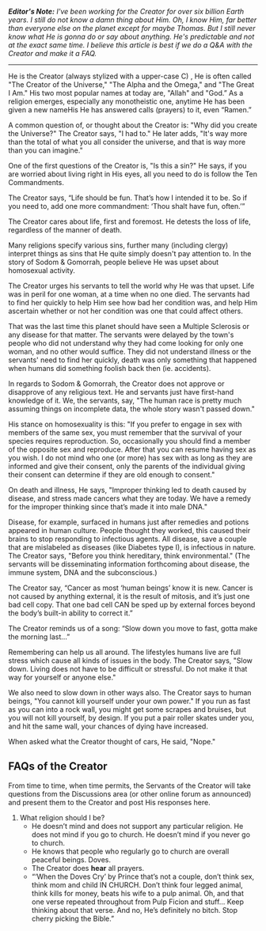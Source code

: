 _**Editor's Note:**  I've been working for the Creator for over six billion Earth years.  I still do not know a damn thing about Him.  Oh, I know Him, far better than everyone else on the planet except for maybe Thomas.  But I still never know what He is gonna do or say about anything.  He's predictable and not at the exact same time.  I believe this article is best if we do a Q&A with the Creator and make it a FAQ._ 
***
He is the Creator (always stylized with a upper-case C) , He is often called "The Creator of the Universe," "The Alpha and the Omega," and "The Great I Am."  His two most popular names at today are, "Allah" and "God.” As a religion emerges, especially any monotheistic one, anytime He has been given a new nameHis He has answered calls (prayers) to it, even “Ramen.” 

A common question of, or thought about the Creator is: "Why did you create the Universe?"  The Creator says, "I had to."  He later adds, "It's way more than the total of what you all consider the universe, and that is way more than you can imagine."

One of the first questions of the Creator is, "Is this a sin?"  He says, if you are worried about living right in His eyes, all you need to do is follow the Ten Commandments. 

The Creator says, “Life should be fun. That’s how I intended it to be. So if you need to, add one more commandment: ‘Thou shalt have fun, often.’”

The Creator cares about life, first and foremost.  He detests the loss of life, regardless of the manner of death.  

Many religions specify various sins, further many (including clergy) interpret things as sins that He quite simply doesn't pay attention to.  In the story of Sodom & Gomorrah, people believe He was upset about homosexual activity. 

The Creator urges his servants to tell the world why He was that upset.  Life was in peril for one woman, at a time when no one died.  The servants had to find her quickly to help Him see how bad her condition was, and help Him ascertain whether or not her condition was one that could affect others.  

That was the last time this planet should have seen a Multiple Sclerosis or any disease for that matter.  The servants were delayed by the town's people who did not understand why they had come looking for only one woman, and no other would suffice.  They did not understand illness or the servants' need to find her quickly, death was only something that happened when humans did something foolish back then (ie. accidents).

In regards to Sodom & Gomorrah, the Creator does not approve or disapprove of any religious text.  He and servants just have first-hand knowledge of it.  We, the servants, say, "The human race is pretty much assuming things on incomplete data, the whole story wasn't passed down."  

His stance on homosexuality is this: "If you prefer to engage in sex with members of the same sex, you must remember that the survival of your species requires reproduction. So, occasionally you should find a member of the opposite sex and reproduce. After that you can resume having sex as you wish.  I do not mind who one (or more) has sex with as long as they are informed and give their consent, only the parents of the individual giving their consent can determine if they are old enough to consent."



On death and illness, He says, "Improper thinking led to death caused by disease, and stress made cancers what they are today. We have a remedy for the improper thinking since that’s made it into male DNA."  

Disease, for example, surfaced in humans just after remedies and potions appeared in human culture. People thought they worked, this caused their brains to stop responding to infectious agents.  All disease, save a couple that are mislabeled as diseases (like Diabetes type I), is infectious in nature.  The Creator says, "Before you think hereditary, think environmental." (The servants will be disseminating  information forthcoming about disease, the immune system, DNA and the subconscious.)

The Creator say, “Cancer as most ‘human beings’ know it is new. Cancer is not caused by anything external, it is the result of mitosis, and it’s just one bad cell copy. That one bad cell CAN be sped up by external forces beyond the body’s built-in ability to correct it.” 

The Creator reminds us of a song: “Slow down you move to fast, gotta make the morning last…”

Remembering can help us all around. The lifestyles humans live are full stress which cause all kinds of issues in the body.  The Creator says, "Slow down.  Living does not have to be difficult or stressful.  Do not make it that way for yourself or anyone else."

We also need to slow down in other ways also.  The Creator says to human beings, "You cannot kill yourself under your own power."  If you run as fast as you can into a rock wall, you might get some scrapes and bruises, but you will not kill yourself, by design.  If you put a pair roller skates under you, and hit the same wall, your chances of dying have increased.  

When asked what the Creator thought of cars, He said, "Nope."

## FAQs of the Creator
From time to time, when time permits, the Servants of the Creator will take questions from the Discussions area (or other online forum as announced) and present them to the Creator and post His responses here.

1. What religion should I be?
     - He doesn’t mind and does not support any particular religion. He does not mind if you go to church. He doesn’t mind if you never go to church. 
     - He knows that people who regularly go to church are overall peaceful beings. Doves. 
     - The Creator does **hear** all prayers.
     -  “‘When the Doves Cry’ by Prince that’s not a couple, don’t think sex, think mom and child IN CHURCH. Don’t think four legged animal, think kills for money, beats his wife to a pulp animal. Oh, and that one verse repeated throughout from Pulp Ficion and stuff… Keep thinking about that verse.  And no, He’s definitely no bitch. Stop cherry picking the Bible.”